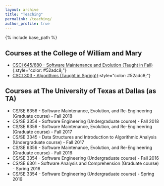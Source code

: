 ```yaml
---
layout: archive
title: "Teaching"
permalink: /teaching/
author_profile: true
---
```


{% include base_path %}

## Courses at the College of William and Mary

* [CSCI 645/680 - Software Maintenance and Evolution (Taught in Fall)](csci680){:style="color: #52adc8;"}
* [CSCI 303 - Algorithms (Taught in Spring)](CSCI303){:style="color: #52adc8;"}

## Courses at The University of Texas at Dallas (as TA)

* CS/SE 6356 - Software Maintenance, Evolution, and Re-Engineering (Graduate course) - Fall 2018
* CS/SE 3354 - Software Engineering (Undergraduate course) - Fall 2018
* CS/SE 6356 - Software Maintenance, Evolution, and Re-Engineering (Graduate course) - Fall 2017
* CS/SE 3345 - Data Structures and Introduction to Algorithmic Analysis (Undergraduate course) - Fall 2017
* CS/SE 6356 - Software Maintenance, Evolution, and Re-Engineering (Graduate course) - Fall 2016
* CS/SE 3354 - Software Engineering (Undergraduate course) - Fall 2016
* CS/SE 6301 - Software Analysis and Comprehension (Graduate course) - Spring 2016
* CS/SE 3354 - Software Engineering (Undergraduate course) - Spring 2016
